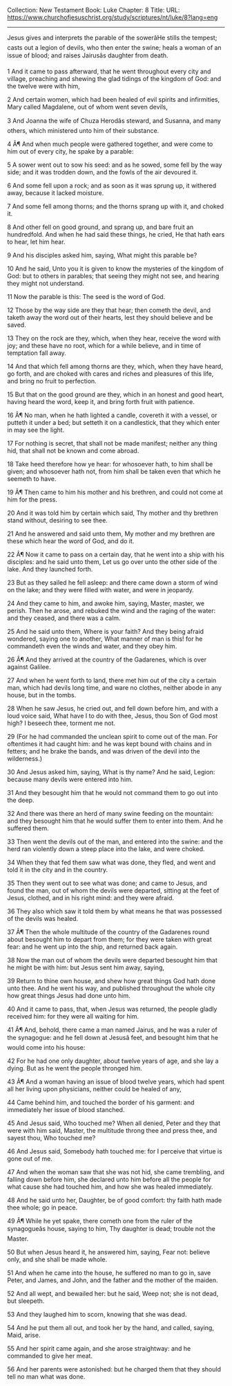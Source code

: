 Collection: New Testament
Book: Luke
Chapter: 8
Title: 
URL: https://www.churchofjesuschrist.org/study/scriptures/nt/luke/8?lang=eng

---

Jesus gives and interprets the parable of the sowerâHe stills the tempest; casts out a legion of devils, who then enter the swine; heals a woman of an issue of blood; and raises Jairusâs daughter from death.

1 And it came to pass afterward, that he went throughout every city and village, preaching and shewing the glad tidings of the kingdom of God: and the twelve were with him,

2 And certain women, which had been healed of evil spirits and infirmities, Mary called Magdalene, out of whom went seven devils,

3 And Joanna the wife of Chuza Herodâs steward, and Susanna, and many others, which ministered unto him of their substance.

4 Â¶ And when much people were gathered together, and were come to him out of every city, he spake by a parable:

5 A sower went out to sow his seed: and as he sowed, some fell by the way side; and it was trodden down, and the fowls of the air devoured it.

6 And some fell upon a rock; and as soon as it was sprung up, it withered away, because it lacked moisture.

7 And some fell among thorns; and the thorns sprang up with it, and choked it.

8 And other fell on good ground, and sprang up, and bare fruit an hundredfold. And when he had said these things, he cried, He that hath ears to hear, let him hear.

9 And his disciples asked him, saying, What might this parable be?

10 And he said, Unto you it is given to know the mysteries of the kingdom of God: but to others in parables; that seeing they might not see, and hearing they might not understand.

11 Now the parable is this: The seed is the word of God.

12 Those by the way side are they that hear; then cometh the devil, and taketh away the word out of their hearts, lest they should believe and be saved.

13 They on the rock are they, which, when they hear, receive the word with joy; and these have no root, which for a while believe, and in time of temptation fall away.

14 And that which fell among thorns are they, which, when they have heard, go forth, and are choked with cares and riches and pleasures of this life, and bring no fruit to perfection.

15 But that on the good ground are they, which in an honest and good heart, having heard the word, keep it, and bring forth fruit with patience.

16 Â¶ No man, when he hath lighted a candle, covereth it with a vessel, or putteth it under a bed; but setteth it on a candlestick, that they which enter in may see the light.

17 For nothing is secret, that shall not be made manifest; neither any thing hid, that shall not be known and come abroad.

18 Take heed therefore how ye hear: for whosoever hath, to him shall be given; and whosoever hath not, from him shall be taken even that which he seemeth to have.

19 Â¶ Then came to him his mother and his brethren, and could not come at him for the press.

20 And it was told him by certain which said, Thy mother and thy brethren stand without, desiring to see thee.

21 And he answered and said unto them, My mother and my brethren are these which hear the word of God, and do it.

22 Â¶ Now it came to pass on a certain day, that he went into a ship with his disciples: and he said unto them, Let us go over unto the other side of the lake. And they launched forth.

23 But as they sailed he fell asleep: and there came down a storm of wind on the lake; and they were filled with water, and were in jeopardy.

24 And they came to him, and awoke him, saying, Master, master, we perish. Then he arose, and rebuked the wind and the raging of the water: and they ceased, and there was a calm.

25 And he said unto them, Where is your faith? And they being afraid wondered, saying one to another, What manner of man is this! for he commandeth even the winds and water, and they obey him.

26 Â¶ And they arrived at the country of the Gadarenes, which is over against Galilee.

27 And when he went forth to land, there met him out of the city a certain man, which had devils long time, and ware no clothes, neither abode in any house, but in the tombs.

28 When he saw Jesus, he cried out, and fell down before him, and with a loud voice said, What have I to do with thee, Jesus, thou Son of God most high? I beseech thee, torment me not.

29 (For he had commanded the unclean spirit to come out of the man. For oftentimes it had caught him: and he was kept bound with chains and in fetters; and he brake the bands, and was driven of the devil into the wilderness.)

30 And Jesus asked him, saying, What is thy name? And he said, Legion: because many devils were entered into him.

31 And they besought him that he would not command them to go out into the deep.

32 And there was there an herd of many swine feeding on the mountain: and they besought him that he would suffer them to enter into them. And he suffered them.

33 Then went the devils out of the man, and entered into the swine: and the herd ran violently down a steep place into the lake, and were choked.

34 When they that fed them saw what was done, they fled, and went and told it in the city and in the country.

35 Then they went out to see what was done; and came to Jesus, and found the man, out of whom the devils were departed, sitting at the feet of Jesus, clothed, and in his right mind: and they were afraid.

36 They also which saw it told them by what means he that was possessed of the devils was healed.

37 Â¶ Then the whole multitude of the country of the Gadarenes round about besought him to depart from them; for they were taken with great fear: and he went up into the ship, and returned back again.

38 Now the man out of whom the devils were departed besought him that he might be with him: but Jesus sent him away, saying,

39 Return to thine own house, and shew how great things God hath done unto thee. And he went his way, and published throughout the whole city how great things Jesus had done unto him.

40 And it came to pass, that, when Jesus was returned, the people gladly received him: for they were all waiting for him.

41 Â¶ And, behold, there came a man named Jairus, and he was a ruler of the synagogue: and he fell down at Jesusâ feet, and besought him that he would come into his house:

42 For he had one only daughter, about twelve years of age, and she lay a dying. But as he went the people thronged him.

43 Â¶ And a woman having an issue of blood twelve years, which had spent all her living upon physicians, neither could be healed of any,

44 Came behind him, and touched the border of his garment: and immediately her issue of blood stanched.

45 And Jesus said, Who touched me? When all denied, Peter and they that were with him said, Master, the multitude throng thee and press thee, and sayest thou, Who touched me?

46 And Jesus said, Somebody hath touched me: for I perceive that virtue is gone out of me.

47 And when the woman saw that she was not hid, she came trembling, and falling down before him, she declared unto him before all the people for what cause she had touched him, and how she was healed immediately.

48 And he said unto her, Daughter, be of good comfort: thy faith hath made thee whole; go in peace.

49 Â¶ While he yet spake, there cometh one from the ruler of the synagogueâs house, saying to him, Thy daughter is dead; trouble not the Master.

50 But when Jesus heard it, he answered him, saying, Fear not: believe only, and she shall be made whole.

51 And when he came into the house, he suffered no man to go in, save Peter, and James, and John, and the father and the mother of the maiden.

52 And all wept, and bewailed her: but he said, Weep not; she is not dead, but sleepeth.

53 And they laughed him to scorn, knowing that she was dead.

54 And he put them all out, and took her by the hand, and called, saying, Maid, arise.

55 And her spirit came again, and she arose straightway: and he commanded to give her meat.

56 And her parents were astonished: but he charged them that they should tell no man what was done.
